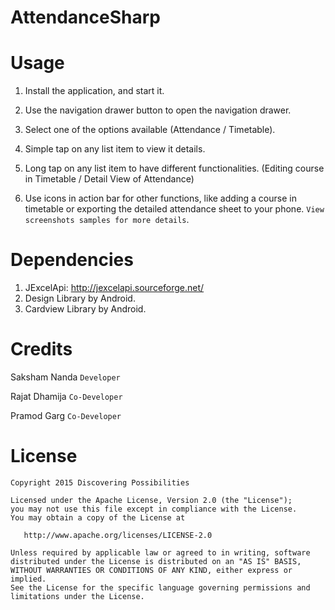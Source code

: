 # AttendanceSharp


Usage
=====

  1. Install the application, and start it.

  2. Use the navigation drawer button to open the navigation drawer.

  3. Select one of the options available (Attendance / Timetable).

  4. Simple tap on any list item to view it details.

  5. Long tap on any list item to have different functionalities. (Editing course in Timetable / Detail View of Attendance) 

  6. Use icons in action bar for other functions, like adding a course in timetable or exporting the detailed attendance sheet to your phone. `View screenshots samples for more details`. 

Dependencies
============
  1. JExcelApi: http://jexcelapi.sourceforge.net/
  2. Design Library by Android.
  3. Cardview Library by Android.

Credits
=======

Saksham Nanda `Developer`

Rajat Dhamija `Co-Developer`

Pramod Garg `Co-Developer`

License
=======

    Copyright 2015 Discovering Possibilities

    Licensed under the Apache License, Version 2.0 (the "License");
    you may not use this file except in compliance with the License.
    You may obtain a copy of the License at

       http://www.apache.org/licenses/LICENSE-2.0

    Unless required by applicable law or agreed to in writing, software
    distributed under the License is distributed on an "AS IS" BASIS,
    WITHOUT WARRANTIES OR CONDITIONS OF ANY KIND, either express or implied.
    See the License for the specific language governing permissions and
    limitations under the License.
